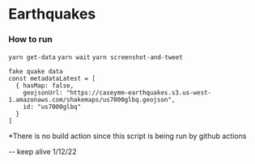 # Earthquakes

### How to run
`yarn get-data`
`yarn wait`
`yarn screenshot-and-tweet`

```
fake quake data
const metadataLatest = [
  { hasMap: false,
    geojsonUrl: "https://caseymm-earthquakes.s3.us-west-1.amazonaws.com/shakemaps/us7000glbq.geojson",
    id: "us7000glbq"
  }
]
```

*There is no build action since this script is being run by github actions

-- keep alive 1/12/22
